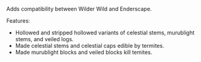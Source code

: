 Adds compatibility between Wilder Wild and Enderscape.

Features:
- Hollowed and stripped hollowed variants of celestial stems, murublight stems, and veiled logs.
- Made celestial stems and celestial caps edible by termites.
- Made murublight blocks and veiled blocks kill temites.
